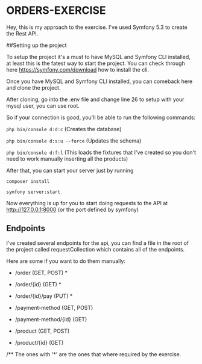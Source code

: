 # ORDERS-EXERCISE

Hey, this is my approach to the exercise. 
I've used Symfony 5.3 to create the Rest API. 

##Setting up the project

To setup the project it's a must to have MySQL and Symfony CLI installed, at least this is the fatest way to start the project.
You can check through here https://symfony.com/download how to install the cli.

Once you have MySQL and Symfony CLI installed, you can comeback here and clone the project.

After cloning, go into the .env file and change line 26 to setup with your mysql user, you can use root.

So if your connection is good, you'll be able to run the following commands:

``php bin/console d:d:c`` (Creates the database)

``php bin/console d:s:u --force`` (Updates the schema)

``php bin/console d:f:l`` (This loads the fixtures that I've created so you don't need to work manually inserting all the products)

After that, you can start your server just by running

``composer install``

``symfony server:start``

Now everything is up for you to start doing requests to the API at http://127.0.0.1:8000 (or the port defined by symfony)

## Endpoints

I've created several endpoints for the api, you can find a file in the root of the project called requestCollection
which contains all of the endpoints.

Here are some if you want to do them manually:

- /order (GET, POST) *
- /order/{id} (GET) *
- /order/{id}/pay (PUT) * 

- /payment-method (GET, POST)
- /payment-method/{id} (GET)

- /product (GET, POST)
- /product/{id} (GET)


/** The ones with '*' are the ones that where required by the exercise.